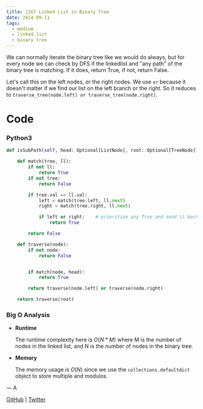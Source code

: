 ```yaml
---
title: 1367 Linked List in Binary Tree
date: 2024-09-11
tags:
  - medium
  - linked list
  - binary tree
---
```


We can normally iterate the binary tree like we would do always, but for every node we can check by DFS if the linkedlist and "any path" of the binary tree is matching. If it does, return True, if not, return False.

Let's call this on the left nodes, or the right nodes. We use `or` because it doesn't matter if we find our list on the left branch or the right. So it reduces to `traverse_tree(node.left) or traverse_tree(node.right)`.

# Code

### Python3

```python
def isSubPath(self, head: Optional[ListNode], root: Optional[TreeNode]) -> bool:

    def match(tree, ll):
        if not ll:
            return True
        if not tree:
            return False

        if tree.val == ll.val:
            left = match(tree.left, ll.next)
            right = match(tree.right, ll.next)

            if left or right:    # prioritize any True and send it back the chain
                return True

        return False

    def traverse(node):
        if not node:
            return False


        if match(node, head):
            return True

        return traverse(node.left) or traverse(node.right)

    return traverse(root)
```

### Big O Analysis

- **Runtime**

  The runtime complexity here is $O(N * M)$ where M is the number of nodes in the linked list, and N is the number of nodes in the binary tree.

- **Memory**

  The memory usage is $O(N)$ since we use the `collections.defaultdict` object to store multiple and modulos.

— A

[GitHub](https://github.com/athkdev) | [Twitter](https://twitter.com/athkdev)
